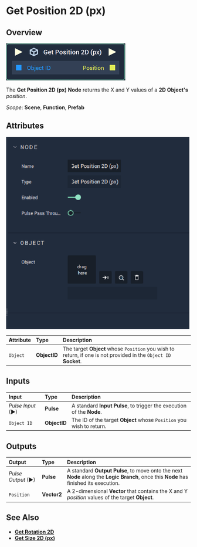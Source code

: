 # Get Position 2D (px)

## Overview

![The Get Position 2D (px) Node.](../../../.gitbook/assets/node-get-position-2d.png)

The **Get Position 2D (px) Node** returns the X and Y values of a **2D Object's** _position_.

*Scope*: **Scene**, **Function**, **Prefab**

## Attributes

![The Get Position 2D (px) Node Attributes.](../../../.gitbook/assets/node-get-position-2d-attr.png)

| Attribute | Type | Description |
| :--- | :--- | :--- |
| `Object` | **ObjectID** | The target **Object** whose `Position` you wish to return, if one is not provided in the `Object ID` **Socket**. |

## Inputs

| Input | Type | Description |
| :--- | :--- | :--- |
| _Pulse Input_ \(►\) | **Pulse** | A standard **Input Pulse**, to trigger the execution of the **Node**. |
| `Object ID` | **ObjectID** | The ID of the target **Object** whose `Position` you wish to return. |

## Outputs

| Output | Type | Description |
| :--- | :--- | :--- |
| _Pulse Output_ \(►\) | **Pulse** | A standard **Output Pulse**, to move onto the next **Node** along the **Logic Branch**, once this **Node** has finished its execution. |
| `Position` | **Vector2** | A 2-dimensional **Vector** that contains the X and Y _position_ values of the target **Object**. |

## See Also

* [**Get Rotation 2D**](get-rotation-pixel.md)
* [**Get Size 2D (px)**](get-size-pixel.md)

